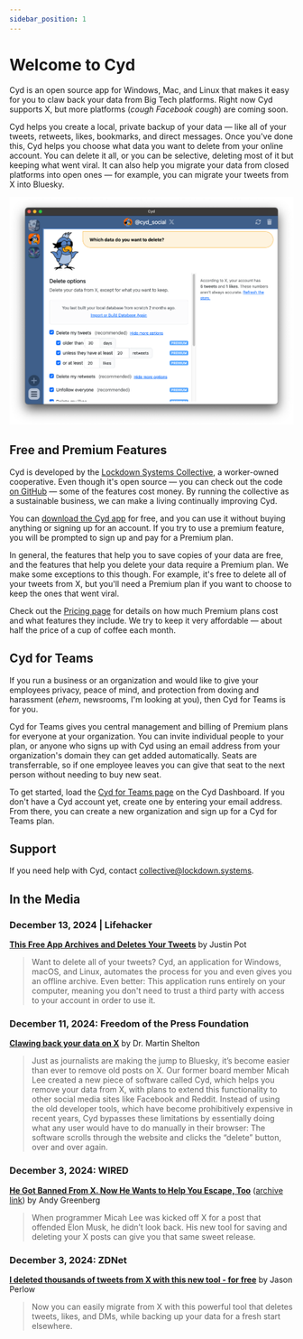 ```yaml
---
sidebar_position: 1
---
```


# Welcome to Cyd

Cyd is an open source app for Windows, Mac, and Linux that makes it easy for you to claw back your data from Big Tech platforms. Right now Cyd supports X, but more platforms (*cough Facebook cough*) are coming soon.

Cyd helps you create a local, private backup of your data &mdash; like all of your tweets, retweets, likes, bookmarks, and direct messages. Once you've done this, Cyd helps you choose what data you want to delete from your online account. You can delete it all, or you can be selective, deleting most of it but keeping what went viral. It can also help you migrate your data from closed platforms into open ones &mdash; for example, you can migrate your tweets from X into Bluesky.

![Screenshot of Cyd](./img/cyd.png)

## Free and Premium Features

Cyd is developed by the [Lockdown Systems Collective](https://lockdown.systems), a worker-owned cooperative. Even though it's open source &mdash; you can check out the code [on GitHub](https://github.com/lockdown-systems/cyd) &mdash; some of the features cost money. By running the collective as a sustainable business, we can make a living continually improving Cyd.

You can [download the Cyd app](https://cyd.social/download/) for free, and you can use it without buying anything or signing up for an account. If you try to use a premium feature, you will be prompted to sign up and pay for a Premium plan.

In general, the features that help you to save copies of your data are free, and the features that help you delete your data require a Premium plan. We make some exceptions to this though. For example, it's free to delete all of your tweets from X, but you'll need a Premium plan if you want to choose to keep the ones that went viral.

Check out the [Pricing page](https://cyd.social/pricing/) for details on how much Premium plans cost and what features they include. We try to keep it very affordable &mdash; about half the price of a cup of coffee each month.

## Cyd for Teams

If you run a business or an organization and would like to give your employees privacy, peace of mind, and protection from doxing and harassment (*ehem*, newsrooms, I'm looking at you), then Cyd for Teams is for you.

Cyd for Teams gives you central management and billing of Premium plans for everyone at your organization. You can invite individual people to your plan, or anyone who signs up with Cyd using an email address from your organization's domain they can get added automatically. Seats are transferrable, so if one employee leaves you can give that seat to the next person without needing to buy new seat.

To get started, load the [Cyd for Teams page](https://dash.cyd.social/#/teams/new) on the Cyd Dashboard. If you don't have a Cyd account yet, create one by entering your email address. From there, you can create a new organization and sign up for a Cyd for Teams plan.

## Support

If you need help with Cyd, contact collective@lockdown.systems.

## In the Media

### December 13, 2024 | Lifehacker

[**This Free App Archives and Deletes Your Tweets**](https://lifehacker.com/tech/cyd-app-archives-and-deletes-tweets-for-free) by Justin Pot

> Want to delete all of your tweets? Cyd, an application for Windows, macOS, and Linux, automates the process for you and even gives you an offline archive. Even better: This application runs entirely on your computer, meaning you don't need to trust a third party with access to your account in order to use it.

### December 11, 2024: Freedom of the Press Foundation

[**Clawing back your data on X**](https://freedom.press/digisec/blog/clawing-back-your-data-on-x/) by Dr. Martin Shelton

> Just as journalists are making the jump to Bluesky, it’s become easier than ever to remove old posts on X. Our former board member Micah Lee created a new piece of software called Cyd, which helps you remove your data from X, with plans to extend this functionality to other social media sites like Facebook and Reddit. Instead of using the old developer tools, which have become prohibitively expensive in recent years, Cyd bypasses these limitations by essentially doing what any user would have to do manually in their browser: The software scrolls through the website and clicks the “delete” button, over and over again.

### December 3, 2024: WIRED

[**He Got Banned From X. Now He Wants to Help You Escape, Too**](https://www.wired.com/story/x-delete-posts-cyd-micah-lee/) ([archive link](https://archive.is/BwoxG)) by Andy Greenberg

> When programmer Micah Lee was kicked off X for a post that offended Elon Musk, he didn’t look back. His new tool for saving and deleting your X posts can give you that same sweet release.

### December 3, 2024: ZDNet

[**I deleted thousands of tweets from X with this new tool - for free**](https://www.zdnet.com/article/i-deleted-thousands-of-tweets-from-x-with-this-new-tool-for-free/) by Jason Perlow

> Now you can easily migrate from X with this powerful tool that deletes tweets, likes, and DMs, while backing up your data for a fresh start elsewhere. 
